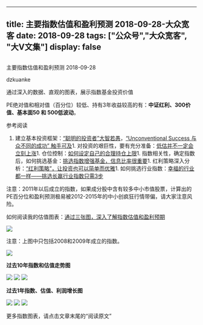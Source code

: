 
---
title:   主要指数估值和盈利预测 2018-09-28-大众宽客
date: 2018-09-28
tags: ["公众号","大众宽客", "大V文集"]
display: false
---


## 



主要指数估值和盈利预测 2018-09-28




dzkuanke




通过深入的数据、直观的图表，展示指数基金投资价值


PE绝对值和相对值（百分位）较低、持有3年收益较高的有：**中证红利、300价值、基本面50 和 500低波动**。



参考阅读
1. 建立基本投资框架：[“聪明的投资者”大智若愚](http://mp.weixin.qq.com/s?__biz=MzAwMTc1MDcwNw==&amp;mid=2648273008&amp;idx=1&amp;sn=1986e188daec22378d05243c9970483c&amp;chksm=82f933acb58ebabae67065fc8fb942a6458e6d204acbfe42d5eaf68f6c49ee02353936ac64c5&amp;scene=21#wechat_redirect)，[“Unconventional Success 与众不同的成功” 触手可及](http://mp.weixin.qq.com/s?__biz=MzAwMTc1MDcwNw==&amp;mid=2648273011&amp;idx=1&amp;sn=e22705a245e90fb6e42877456523cdcd&amp;chksm=82f933afb58ebab9945ddad1406b7ee013416143466430ab9e04883cf94942b0d1dc10ac6ca1&amp;scene=21#wechat_redirect)1. 对投资的艰巨性，要有充分准备：[低估并不一定会立刻上涨](http://mp.weixin.qq.com/s?__biz=MzAwMTc1MDcwNw==&amp;mid=2648272785&amp;idx=1&amp;sn=9d714f0b5ff155d37941bac5e3bd5ae2&amp;chksm=82f92c4db58ea55bd7466b6630b06154a4732053fd8c5ef953f51d77bef4920c4620eb713c68&amp;scene=21#wechat_redirect)1. 仓位控制：[如何设定自己的合理持仓上限](http://mp.weixin.qq.com/s?__biz=MzAwMTc1MDcwNw==&amp;mid=2648272959&amp;idx=1&amp;sn=0d0e0487ba2dfa90138092d0973da1b6&amp;chksm=82f933e3b58ebaf59bbe5d49a7f9eea8dcae1ae24d5793d520c03a937e970495fbd8e0bceac7&amp;scene=21#wechat_redirect)1. 指数相关性，确定指数后，如何挑选基金：[挑选指数增强基金，信息比率很重要](http://mp.weixin.qq.com/s?__biz=MzAwMTc1MDcwNw==&amp;mid=2648272953&amp;idx=1&amp;sn=bcd9bd75a73911a98c6b619431f5dd90&amp;chksm=82f933e5b58ebaf31a40f518d43511dfe1c0c7ec906fd079d2011b593a46517a08f76816347d&amp;scene=21#wechat_redirect)1. 红利策略深入分析：[“红利策略”，让投资也可以简单而优雅](http://mp.weixin.qq.com/s?__biz=MzAwMTc1MDcwNw==&amp;mid=2648272962&amp;idx=1&amp;sn=2d34bdfc8e1ae77d6cae4e9ecd258aa5&amp;chksm=82f9339eb58eba883cf976ef1ad27b83da5215a11a3ff63dc624abdbe035866b86b844e8541a&amp;scene=21#wechat_redirect)1. 如何挑选行业指数：[幸福的行业都一样——挑选长赢行业指数只需3步](http://mp.weixin.qq.com/s?__biz=MzAwMTc1MDcwNw==&amp;mid=2648273097&amp;idx=1&amp;sn=2f957b81f3a7e74bc0c5ee9c00f5c027&amp;chksm=82f93315b58eba03bdd47cad22bda4c984a9762246dbcad1682d68578a21f5a574b80f1b11d7&amp;scene=21#wechat_redirect)


注意：2011年以后成立的指数<h-char unicode="ff0c" class="">，</h-char>如果成分股中含有较多中小市值股票<h-char unicode="ff0c" class="">，</h-char>计算出的PE百分位和盈利预测极易被2012-2015年的中小创疯狂行情带偏<h-char unicode="ff0c" class="">，</h-char>请大家注意风险。



如何阅读我的估值图表：[通过三张图，深入了解指数估值和盈利预期](http://mp.weixin.qq.com/s?__biz=MzAwMTc1MDcwNw==&amp;mid=2648272932&amp;idx=1&amp;sn=3c59f8e37a725396d20f150d499bfed9&amp;chksm=82f933f8b58ebaeed34a6e2998fcda433b5bd0b3dedf2b2601b0665859f2cdb8f757c90cea3c&amp;scene=21#wechat_redirect)



<img class="" data-copyright="0" data-ratio="0.9398797595190381" data-s="300,640" src="https://mmbiz.qpic.cn/mmbiz_png/PKw3FQPmhIheYzSicfpKS1w8TFq9US9Ly7C7STJMyw72jiaN5lAVeEyy8SApDvEmvpJCs0dKVQe9a2c8p9M9ZYLA/640?wx_fmt=png" data-type="png" data-w="998" style=""/>

注意：上图中只包括2008和2009年成立的指数。



<img class="" data-copyright="0" data-ratio="1.2106299212598426" data-s="300,640" src="https://mmbiz.qpic.cn/mmbiz_png/PKw3FQPmhIheYzSicfpKS1w8TFq9US9Lysa6mBWwqyeTd3IPY55VLReewe3Q9NEgJ0t7eyezcWbAtyHWJNsbP0A/640?wx_fmt=png" data-type="png" data-w="1016" style=""/>





**过去10年指数和估值走势图**

<img class="" data-copyright="0" data-ratio="0.6" data-s="300,640" src="https://mmbiz.qpic.cn/mmbiz_png/PKw3FQPmhIheYzSicfpKS1w8TFq9US9LyBRW4EjsfsQkv74XXvTXzKicIgdvcltKT9GJCEnrc9nuQibn2n4sBQUYQ/640?wx_fmt=png" data-type="png" data-w="1440" style="white-space: normal;"/>

<img class="" data-copyright="0" data-ratio="0.6" data-s="300,640" src="https://mmbiz.qpic.cn/mmbiz_png/PKw3FQPmhIheYzSicfpKS1w8TFq9US9Ly0HTlbibDDSce7OxCru2icxzE0HpRKnxxAQPXBtARl49iaTbbUBx5ob4JQ/640?wx_fmt=png" data-type="png" data-w="1440" style="white-space: normal;"/>

<img data-copyright="0" data-s="300,640" src="https://mmbiz.qpic.cn/mmbiz_png/PKw3FQPmhIheYzSicfpKS1w8TFq9US9LyUYibKiaDmvCzAEjTaIwuUHD67OG7J6AV7iaScYiaeEVjszEy4FzUhGa3xA/640?wx_fmt=png" data-type="png" style="" class="" data-ratio="0.6" data-w="1080"/>



**过去1年指数、估值、利润增长图**

<img class="" data-copyright="0" data-ratio="0.6" data-s="300,640" src="https://mmbiz.qpic.cn/mmbiz_png/PKw3FQPmhIheYzSicfpKS1w8TFq9US9LyVSfcyDjqE9GCic18e1DfrQkHib6bsjtco1TaljKdMeictw9GcuHCMpXpA/640?wx_fmt=png" data-type="png" data-w="1440" style="white-space: normal;"/>

<img class="" data-copyright="0" data-ratio="0.6" data-s="300,640" src="https://mmbiz.qpic.cn/mmbiz_png/PKw3FQPmhIheYzSicfpKS1w8TFq9US9LyeO3duDGGWrtKQnfTRtBicumas1qrY3gSzTs2Q0VUEtuOpzBxKqtHuRA/640?wx_fmt=png" data-type="png" data-w="1440" style="white-space: normal;"/>

<img data-copyright="0" data-s="300,640" src="https://mmbiz.qpic.cn/mmbiz_png/PKw3FQPmhIheYzSicfpKS1w8TFq9US9LyTGdYjXbRYJuOmJdSm5X1zsGZuia31BUSodFz9reSdFnw7MdBRHsOxNw/640?wx_fmt=png" data-type="png" style="" class="" data-ratio="0.6" data-w="1080"/>



更多指数图表，请点击文章末尾的“阅读原文”










